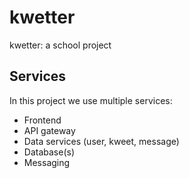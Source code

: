 # kwetter
kwetter: a school project

## Services

In this project we use multiple services:
- Frontend
- API gateway
- Data services (user, kweet, message)
- Database(s)
- Messaging


